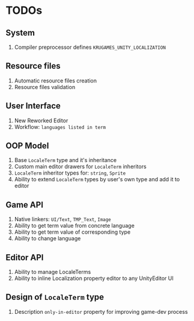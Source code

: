 # TODOs #

## System ##
1. Compiler preprocessor defines ``KRUGAMES_UNITY_LOCALIZATION`` 

## Resource files ##
1. Automatic resource files creation  
1. Resource files validation

## User Interface ##
1. New Reworked Editor
1. Workflow: ``languages listed in term``

## OOP Model ##
1. Base ``LocaleTerm`` type and it's inheritance
1. Custom main editor drawers for ``LocaleTerm`` inheritors
1. ``LocaleTerm`` inheritor types for: ``string``, ``Sprite``
1. Ability to extend ``LocaleTerm`` types by user's own type and add it to editor

## Game API ##
1. Native linkers: ``UI/Text``, `TMP_Text`, ``Image``
1. Ability to get term value from concrete language
1. Ability to get term value of corresponding type
1. Ability to change language

## Editor API ##
1. Ability to manage LocaleTerms
1. Ability to inline Localization property editor to any UnityEditor UI 

## Design of ``LocaleTerm`` type ##
1. Description ``only-in-editor`` property for improving game-dev process
